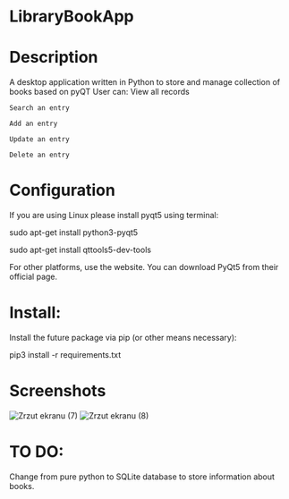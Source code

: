 
# LibraryBookApp

# Description
  A desktop application written in Python to store and manage collection of books based on pyQT
  User can:
    View all records

    Search an entry

    Add an entry

    Update an entry

    Delete an entry
    
# Configuration

If you are using Linux please install pyqt5 using terminal:

sudo apt-get install python3-pyqt5

sudo apt-get install qttools5-dev-tools

For other platforms, use the website. You can download PyQt5 from their official page.

# Install:

Install the future package via pip (or other means necessary):

  pip3 install -r requirements.txt
    
# Screenshots
![Zrzut ekranu (7)](https://user-images.githubusercontent.com/63744978/132199239-3506d22c-1b58-48dc-bf01-5b9fdb1fbda6.png)
![Zrzut ekranu (8)](https://user-images.githubusercontent.com/63744978/132199270-768a0444-c49a-459c-b177-ea000f07babf.png)


# TO DO:
  Change from pure python to SQLite database to store information about books.
  

